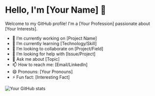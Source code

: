 # Hello, I'm [Your Name] 👋

Welcome to my GitHub profile! I'm a [Your Profession] passionate about [Your Interests].

- 🔭 I’m currently working on [Project Name]
- 🌱 I’m currently learning [Technology/Skill]
- 👯 I’m looking to collaborate on [Project/Field]
- 🤔 I’m looking for help with [Issue/Project]
- 💬 Ask me about [Topic]
- 📫 How to reach me: [Email/LinkedIn]
- 😄 Pronouns: [Your Pronouns]
- ⚡ Fun fact: [Interesting Fact]

![Your GitHub stats](https://github-readme-stats.vercel.app/api?username=your-username&show_icons=true&theme=radical)
